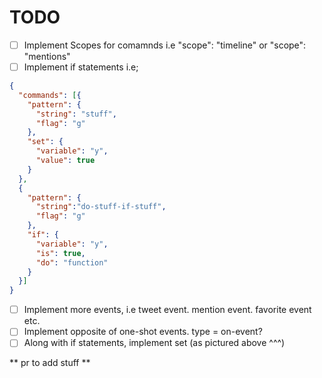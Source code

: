 # TODO

 * [ ] Implement Scopes for comamnds i.e "scope": "timeline" or "scope": "mentions"
 * [ ] Implement if statements i.e;

 ```json
 {
   "commands": [{
     "pattern": {
       "string": "stuff",
       "flag": "g"
     },
     "set": {
       "variable": "y",
       "value": true
     }
   },
   {
     "pattern": {
       "string":"do-stuff-if-stuff",
       "flag": "g"
     },
     "if": {
       "variable": "y",
       "is": true,
       "do": "function"
     }
   }]
 }
 ```

  * [ ] Implement more events, i.e tweet event. mention event. favorite event etc.
  * [ ] Implement opposite of one-shot events. type = on-event?
  * [ ] Along with if statements, implement set (as pictured above ^^^)

  ** pr to add stuff **
